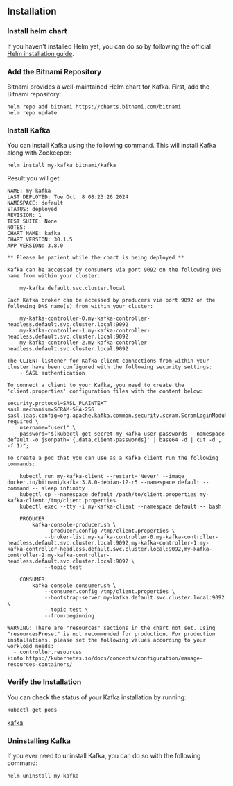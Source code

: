 ## Installation

### Install helm chart

If you haven't installed Helm yet, you can do so by following the official [Helm installation guide](https://helm.sh/docs/intro/install/).

### Add the Bitnami Repository

Bitnami provides a well-maintained Helm chart for Kafka. First, add the Bitnami repository:
```
helm repo add bitnami https://charts.bitnami.com/bitnami
helm repo update
```

### Install Kafka

You can install Kafka using the following command. This will install Kafka along with Zookeeper:

```
helm install my-kafka bitnami/kafka
```

Result you will get:

```
NAME: my-kafka
LAST DEPLOYED: Tue Oct  8 08:23:26 2024
NAMESPACE: default
STATUS: deployed
REVISION: 1
TEST SUITE: None
NOTES:
CHART NAME: kafka
CHART VERSION: 30.1.5
APP VERSION: 3.8.0

** Please be patient while the chart is being deployed **

Kafka can be accessed by consumers via port 9092 on the following DNS name from within your cluster:

    my-kafka.default.svc.cluster.local

Each Kafka broker can be accessed by producers via port 9092 on the following DNS name(s) from within your cluster:

    my-kafka-controller-0.my-kafka-controller-headless.default.svc.cluster.local:9092
    my-kafka-controller-1.my-kafka-controller-headless.default.svc.cluster.local:9092
    my-kafka-controller-2.my-kafka-controller-headless.default.svc.cluster.local:9092

The CLIENT listener for Kafka client connections from within your cluster have been configured with the following security settings:
    - SASL authentication

To connect a client to your Kafka, you need to create the 'client.properties' configuration files with the content below:

security.protocol=SASL_PLAINTEXT
sasl.mechanism=SCRAM-SHA-256
sasl.jaas.config=org.apache.kafka.common.security.scram.ScramLoginModule required \
    username="user1" \
    password="$(kubectl get secret my-kafka-user-passwords --namespace default -o jsonpath='{.data.client-passwords}' | base64 -d | cut -d , -f 1)";

To create a pod that you can use as a Kafka client run the following commands:

    kubectl run my-kafka-client --restart='Never' --image docker.io/bitnami/kafka:3.8.0-debian-12-r5 --namespace default --command -- sleep infinity
    kubectl cp --namespace default /path/to/client.properties my-kafka-client:/tmp/client.properties
    kubectl exec --tty -i my-kafka-client --namespace default -- bash

    PRODUCER:
        kafka-console-producer.sh \
            --producer.config /tmp/client.properties \
            --broker-list my-kafka-controller-0.my-kafka-controller-headless.default.svc.cluster.local:9092,my-kafka-controller-1.my-kafka-controller-headless.default.svc.cluster.local:9092,my-kafka-controller-2.my-kafka-controller-headless.default.svc.cluster.local:9092 \
            --topic test

    CONSUMER:
        kafka-console-consumer.sh \
            --consumer.config /tmp/client.properties \
            --bootstrap-server my-kafka.default.svc.cluster.local:9092 \
            --topic test \
            --from-beginning

WARNING: There are "resources" sections in the chart not set. Using "resourcesPreset" is not recommended for production. For production installations, please set the following values according to your workload needs:
  - controller.resources
+info https://kubernetes.io/docs/concepts/configuration/manage-resources-containers/
```

### Verify the Installation

You can check the status of your Kafka installation by running:

```
kubectl get pods
```

[kafka](../../images/kafka.PNG)

### Uninstalling Kafka
If you ever need to uninstall Kafka, you can do so with the following command:

```
helm uninstall my-kafka
```


